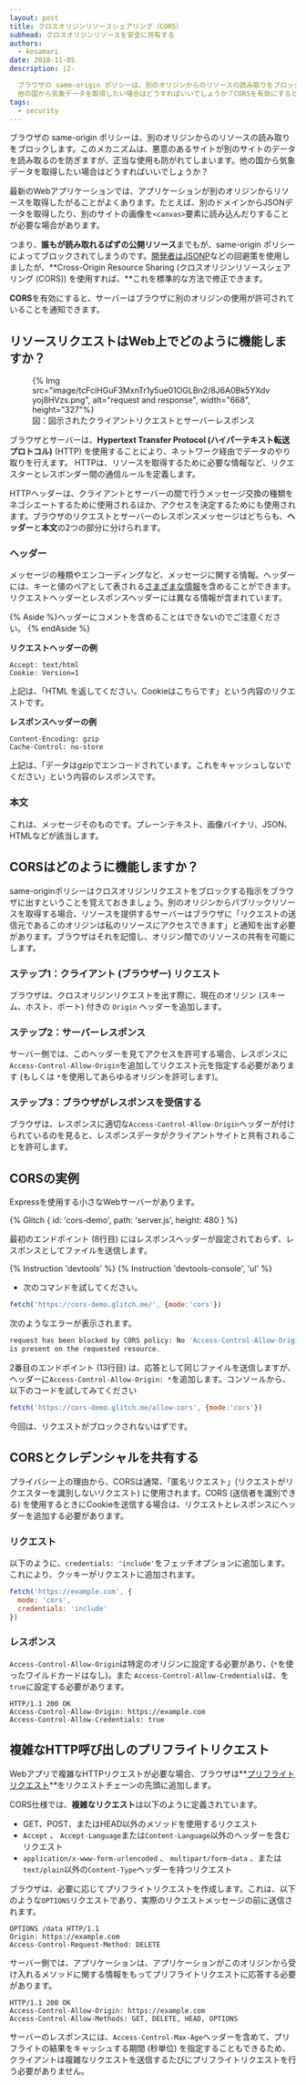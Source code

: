```yaml
---
layout: post
title: クロスオリジンリソースシェアリング（CORS）
subhead: クロスオリジンリソースを安全に共有する
authors:
  - kosamari
date: 2018-11-05
description: |2-

  ブラウザの same-origin ポリシーは、別のオリジンからのリソースの読み取りをブロックします。このメカニズムは、悪意のあるサイトが別のサイトを読み取るのを防ぎます。しかし、正当な使用までもが防がれてしまいます。
  他の国から気象データを取得したい場合はどうすればいいでしょうか？CORSを有効にすると、サーバーはブラウザに別のオリジンの使用が許可されていると伝えることができます。
tags:
  - security
---
```


ブラウザの same-origin ポリシーは、別のオリジンからのリソースの読み取りをブロックします。このメカニズムは、悪意のあるサイトが別のサイトのデータを読み取るのを防ぎますが、正当な使用も防がれてしまいます。他の国から気象データを取得したい場合はどうすればいいでしょうか？

最新のWebアプリケーションでは、アプリケーションが別のオリジンからリソースを取得したがることがよくあります。たとえば、別のドメインからJSONデータを取得したり、別のサイトの画像を`<canvas>`要素に読み込んだりすることが必要な場合があります。

つまり、**誰もが読み取れるばずの公開リソース**までもが、same-origin ポリシーによってブロックされてしまうのです。[開発者はJSONP](https://stackoverflow.com/questions/2067472/what-is-jsonp-all-about)などの回避策を使用しましたが、**Cross-Origin Resource Sharing (クロスオリジンリソースシェアリング (CORS)) を使用すれば、**これを標準的な方法で修正できます。

**CORS**を有効にすると、サーバーはブラウザに別のオリジンの使用が許可されていることを通知できます。

## リソースリクエストはWeb上でどのように機能しますか？

<figure class="w-figure w-figure--inline-right">{% Img src="image/tcFciHGuF3MxnTr1y5ue01OGLBn2/8J6A0Bk5YXdvyoj8HVzs.png", alt="request and response", width="668", height="327"%}<figcaption class="w-figcaption">図：図示されたクライアントリクエストとサーバーレスポンス</figcaption></figure>

ブラウザとサーバーは、**Hypertext Transfer Protocol  (ハイパーテキスト転送プロトコル)** (HTTP) を使用することにより、ネットワーク経由でデータのやり取りを行えます。 HTTPは、リソースを取得するために必要な情報など、リクエスターとレスポンダー間の通信ルールを定義します。

HTTPヘッダーは、クライアントとサーバーの間で行うメッセージ交換の種類をネゴシエートするために使用されるほか、アクセスを決定するためにも使用されます。ブラウザのリクエストとサーバーのレスポンスメッセージはどちらも、**ヘッダー**と**本文**の2つの部分に分けられます。

### ヘッダー

メッセージの種類やエンコーディングなど、メッセージに関する情報。ヘッダーには、キーと値のペアとして表される[さまざまな情報](https://en.wikipedia.org/wiki/List_of_HTTP_header_fields)を含めることができます。リクエストヘッダーとレスポンスヘッダーには異なる情報が含まれています。

{% Aside %}ヘッダーにコメントを含めることはできないのでご注意ください。 {% endAside %}

**リクエストヘッダーの例**

```text
Accept: text/html
Cookie: Version=1
```

上記は、「HTML を返してください。Cookieはこちらです」という内容のリクエストです。

**レスポンスヘッダーの例**

```text
Content-Encoding: gzip
Cache-Control: no-store
```

上記は、「データはgzipでエンコードされています。これをキャッシュしないでください」という内容のレスポンスです。

### 本文

これは、メッセージそのものです。プレーンテキスト、画像バイナリ、JSON、HTMLなどが該当します。

## CORSはどのように機能しますか？

same-originポリシーはクロスオリジンリクエストをブロックする指示をブラウザに出すということを覚えておきましょう。別のオリジンからパブリックリソースを取得する場合、リソースを提供するサーバーはブラウザに「リクエストの送信元であるこのオリジンは私のリソースにアクセスできます」と通知を出す必要があります。ブラウザはそれを記憶し、オリジン間でのリソースの共有を可能にします。

### ステップ1：クライアント (ブラウザー) リクエスト

ブラウザは、クロスオリジンリクエストを出す際に、現在のオリジン (スキーム、ホスト、ポート) 付きの `Origin` ヘッダーを追加します。

### ステップ2：サーバーレスポンス

サーバー側では、このヘッダーを見てアクセスを許可する場合、レスポンスに `Access-Control-Allow-Origin`を追加してリクエスト元を指定する必要があります (もしくは `*`を使用してあらゆるオリジンを許可します)。

### ステップ3：ブラウザがレスポンスを受信する

ブラウザは、レスポンスに適切な`Access-Control-Allow-Origin`ヘッダーが付けられているのを見ると、レスポンスデータがクライアントサイトと共有されることを許可します。

## CORSの実例

Expressを使用する小さなWebサーバーがあります。

{% Glitch { id: 'cors-demo', path: 'server.js', height: 480 } %}

最初のエンドポイント (8行目) にはレスポンスヘッダーが設定されておらず、レスポンスとしてファイルを送信します。

{% Instruction 'devtools' %} {% Instruction 'devtools-console', 'ul' %}

- 次のコマンドを試してください。

```js
fetch('https://cors-demo.glitch.me/', {mode:'cors'})
```

次のようなエラーが表示されます。

```bash
request has been blocked by CORS policy: No 'Access-Control-Allow-Origin' header
is present on the requested resource.
```

2番目のエンドポイント (13行目) は、応答として同じファイルを送信しますが、ヘッダーに`Access-Control-Allow-Origin: *`を追加します。コンソールから、以下のコードを試してみてください

```js
fetch('https://cors-demo.glitch.me/allow-cors', {mode:'cors'})
```

今回は、リクエストがブロックされないはずです。

## CORSとクレデンシャルを共有する

プライバシー上の理由から、CORSは通常、「匿名リクエスト」(リクエストがリクエスターを識別しないリクエスト) に使用されます。CORS (送信者を識別できる) を使用するときにCookieを送信する場合は、リクエストとレスポンスにヘッダーを追加する必要があります。

### リクエスト

以下のように、`credentials: 'include'`をフェッチオプションに追加します。これにより、クッキーがリクエストに追加されます。

```js
fetch('https://example.com', {
  mode: 'cors',
  credentials: 'include'
})
```

### レスポンス

`Access-Control-Allow-Origin`は特定のオリジンに設定する必要があり、(`*`を使ったワイルドカードはなし)。また `Access-Control-Allow-Credentials`は、を`true`に設定する必要があります。

```text
HTTP/1.1 200 OK
Access-Control-Allow-Origin: https://example.com
Access-Control-Allow-Credentials: true
```

## 複雑なHTTP呼び出しのプリフライトリクエスト

Webアプリで複雑なHTTPリクエストが必要な場合、ブラウザは**[プリフライトリクエスト](https://developer.mozilla.org/docs/Web/HTTP/CORS#preflighted_requests)**をリクエストチェーンの先頭に追加します。

CORS仕様では、**複雑なリクエスト**は以下のように定義されています。

- GET、POST、またはHEAD以外のメソッドを使用するリクエスト
- `Accept` 、 `Accept-Language`または`Content-Language`以外のヘッダーを含むリクエスト
- `application/x-www-form-urlencoded` 、 `multipart/form-data` 、または`text/plain`以外の`Content-Type`ヘッダーを持つリクエスト

ブラウザは、必要に応じてプリフライトリクエストを作成します。これは、以下のような`OPTIONS`リクエストであり、実際のリクエストメッセージの前に送信されます。

```text
OPTIONS /data HTTP/1.1
Origin: https://example.com
Access-Control-Request-Method: DELETE
```

サーバー側では、アプリケーションは、アプリケーションがこのオリジンから受け入れるメソッドに関する情報をもってプリフライトリクエストに応答する必要があります。

```text
HTTP/1.1 200 OK
Access-Control-Allow-Origin: https://example.com
Access-Control-Allow-Methods: GET, DELETE, HEAD, OPTIONS
```

サーバーのレスポンスには、`Access-Control-Max-Age`ヘッダーを含めて、プリフライトの結果をキャッシュする期間 (秒単位) を指定することもできるため、クライアントは複雑なリクエストを送信するたびにプリフライトリクエストを行う必要がありません。
